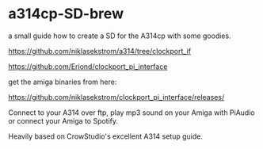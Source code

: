 # a314cp-SD-brew
a small guide how to create a SD for the A314cp with some goodies.

https://github.com/niklasekstrom/a314/tree/clockport_if

https://github.com/Eriond/clockport_pi_interface

get the amiga binaries from here:

https://github.com/niklasekstrom/clockport_pi_interface/releases/


Connect to your A314 over ftp, play mp3 sound on your Amiga with PiAudio or connect your Amiga to Spotify.

Heavily based on CrowStudio's excellent A314 setup guide.
